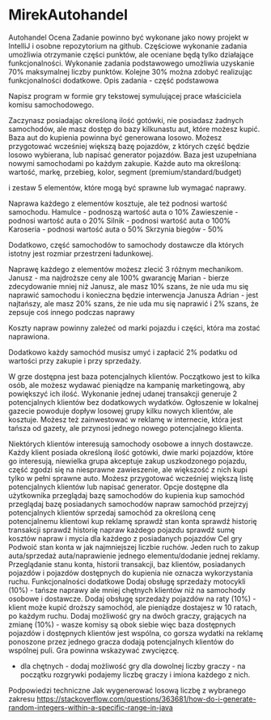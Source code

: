 # MirekAutohandel
Autohandel 
Ocena
Zadanie powinno być wykonane jako nowy projekt w IntelliJ i osobne repozytorium na github. Częściowe wykonanie zadania umożliwia otrzymanie części punktów, ale oceniane będą tylko działające funkcjonalności. Wykonanie zadania podstawowego umożliwia uzyskanie 70% maksymalnej liczby punktów. Kolejne 30% można zdobyć realizując funkcjonalności dodatkowe.
Opis zadania - część podstawowa

Napisz program w formie gry tekstowej symulującej prace właściciela komisu samochodowego.

Zaczynasz posiadając określoną ilość gotówki, nie posiadasz żadnych samochodów, ale masz dostęp do bazy kilkunastu aut, które możesz kupić. Baza aut do kupienia powinna być generowana losowo. Możesz przygotować wcześniej większą bazę pojazdów, z których część będzie losowo wybierana, lub napisać generator pojazdów. Baza jest uzupełniana nowymi samochodami po każdym zakupie.
Każde auto ma określoną:
wartość, 
markę, 
przebieg, 
kolor,
segment (premium/standard/budget)

 i zestaw 5 elementów, które mogą być sprawne lub wymagać naprawy.

Naprawa każdego z elementów kosztuje, ale też podnosi wartość samochodu. 
	Hamulce - podnoszą wartość auta o 10%
	Zawieszenie - podnosi wartość auta o 20%
	Silnik - podnosi wartość auta o 100%
	Karoseria - podnosi wartość auta o 50%
	Skrzynia biegów - 50%

Dodatkowo, część samochodów to samochody dostawcze dla których istotny jest rozmiar przestrzeni ładunkowej.

Naprawę każdego z elementów możesz zlecić 3 różnym mechanikom. 
	Janusz - ma najdroższe ceny ale 100% gwarancję
	Marian - bierze zdecydowanie mniej niż Janusz, ale masz 10% szans, że nie uda mu się naprawić samochodu i konieczna będzie interwencja Janusza
	Adrian - jest najtańszy, ale masz 20% szans, że nie uda mu się naprawić i 2% szans, że zepsuje coś innego podczas naprawy

Koszty napraw powinny zależeć od marki pojazdu i części, która ma zostać naprawiona.
	
Dodatkowo każdy samochód musisz umyć i zapłacić 2% podatku od wartości przy zakupie i przy sprzedaży.

W grze dostępna jest baza potencjalnych klientów. Początkowo jest to kilka osób, ale możesz wydawać pieniądze na kampanię marketingową, aby powiększyć ich ilość. Wykonanie jednej udanej transakcji generuje 2 potencjalnych klientów bez dodatkowych wydatków. Ogłoszenie w lokalnej gazecie powoduje dopływ losowej grupy kilku nowych klientów, ale kosztuje. Możesz też zainwestować w reklamę w internecie, która jest tańsza od gazety, ale przynosi jednego nowego potencjalnego klienta. 

Niektórych klientów interesują samochody osobowe a innych dostawcze. Każdy klient posiada określoną ilość gotówki, dwie marki pojazdów, które go interesują, niewielka grupa akceptuje zakup uszkodzonego pojazdu, część zgodzi się na niesprawne zawieszenie, ale większość z nich kupi tylko w pełni sprawne auto. Możesz przygotować wcześniej większą listę potencjalnych klientów lub napisać generator.
Opcje dostępne dla użytkownika
przeglądaj bazę samochodów do kupienia 
kup samochód
przeglądaj bazę posiadanych samochodów
napraw samochód
przejrzyj potencjalnych klientów
sprzedaj samochód za określoną cenę potencjalnemu klientowi
kup reklamę
sprawdź stan konta
sprawdź historię transakcji
sprawdź historię napraw każdego pojazdu
sprawdź sumę kosztów napraw i mycia dla każdego z posiadanych pojazdów
Cel gry
Podwoić stan konta w jak najmniejszej liczbie ruchów. Jeden ruch to zakup auta/sprzedaż auta/naprawienie jednego elementu/dodanie jednej reklamy. Przeglądanie stanu konta, historii transakcji, baz klientów, posiadanych pojazdów i pojazdów dostępnych do kupienia nie oznacza wykorzystania ruchu.
Funkcjonalności dodatkowe
Dodaj obsługę sprzedaży motocykli (10%) - tańsze naprawy ale mniej chętnych klientów niż na samochody osobowe i dostawcze.
Dodaj obsługę sprzedaży pojazdów na raty (10%) - klient może kupić droższy samochód, ale pieniądze dostajesz w 10 ratach, po każdym ruchu.
Dodaj możliwość gry na dwóch graczy, grających na zmianę (10%) - wasze komisy są obok siebie więc baza dostępnych pojazdów i dostępnych klientów jest wspólna, co gorsza wydatki na reklamę ponoszone przez jednego gracza dodają potencjalnych klientów do wspólnej puli. Gra powinna wskazywać zwycięzcę.
* dla chętnych - dodaj możliwość gry dla dowolnej liczby graczy - na początku rozgrywki podajemy liczbę graczy i imiona każdego z nich.

Podpowiedzi techniczne
Jak wygenerować losową liczbę z wybranego zakresu 
https://stackoverflow.com/questions/363681/how-do-i-generate-random-integers-within-a-specific-range-in-java
